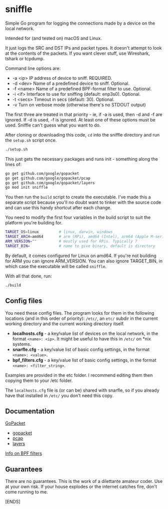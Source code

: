 # sniffle

Simple Go program for logging the connections made by a device on the local network.

Intended for (and tested on) macOS and Linux.

It just logs the SRC and DST IPs and packet types. It doesn't attempt to look at the contents of the packets. If you want clever stuff, use Wireshark, tshark or tcpdump.

Command line options are:

- -a \<ip>   IP address of device to sniff. REQUIRED.
- -d \<dev>  Name of a predefined device to sniff. Optional.
- -f \<name> Name of a predefined BPF-format filter to use. Optional.
- -i \<if>   Interface to use for sniffing (default: enp3s0). Optional.
- -t \<secs> Timeout in secs (default: 30). Optional.
- -v         Turn on verbose mode (otherwise there's no STDOUT output)

The first three are treated in that priority - ie, if -a is used, then -d and -f are ignored. If -d is used, -f is ignored. At least one of these options must be used. Sniffle can't guess what you want to do.

After cloning or downloading this code, `cd` into the sniffle directory and run the `setup.sh` script once.

```sh
./setup.sh
```

This just gets the necessary packages and runs init - something along the lines of:

```sh
go get github.com/google/gopacket
go get github.com/google/gopacket/pcap
go get github.com/google/gopacket/layers
go mod init sniffle
```

You then run the `build` script to create the executable. I've made this a separate script because you'll no doubt want to tinker with the source code and can use this handy shortcut after each change.

You need to modify the first four variables in the build script to suit the platform you're building for.

```sh
TARGET_OS=linux         # linux, darwin, windows
TARGET_ARCH=amd64       # arm (RPi), amd64 (Intel), arm64 (Apple M-series)
ARM_VERSION=""          # mostly used for RPis. Typically 7
TARGET_BIN=             # name to give binary, default is directory
```

By default, it comes configured for Linux on amd64. If you're not building for ARM you can ignore ARM_VERSION. You can also ignore TARGET_BIN, in which case the executable will be called `sniffle`.

With all that done, run:

```sh
./build
```

## Config files

You need these config files. The program looks for them in the following locations (and in this order of priority): `/etc/`, an `etc/` subdir in the current working directory and the current working directory itself.

- **localhosts.cfg** - a key/value list of devices on the local network, in the format `<name>: <ip>`. It might be useful to have this in `/etc/` on *nix systems.
- **snarfle.cfg** - a key/value list of basic config settings, in the format `<name>: <value>`.
- **bpf_filters.cfg** - a key/value list of basic config settings, in the format `<name>: <filter_string>`.

Examples are provided in the etc folder. I recommend editing them then copying them to your /etc folder.

The `localhosts.cfg` file is (or can be) shared with snarfle, so if you already have that installed in `/etc/` you don't need this copy.

## Documentation

[GoPacket](https://github.com/google/gopacket)

- [gopacket](https://pkg.go.dev/github.com/google/gopacket)
- [pcap](https://pkg.go.dev/github.com/google/gopacket@v1.1.19/pcap#section-documentation)
- [layers](https://pkg.go.dev/github.com/google/gopacket/layers#section-documentation)

[Info on BPF filters](https://www.ibm.com/docs/en/qsip/7.5?topic=queries-berkeley-packet-filters)

## Guarantees

There are no guarantees. This is the work of a dilettante amateur coder. Use at your own risk. If your house explodes or the internet catches fire, don't come running to me.

[ENDS]
